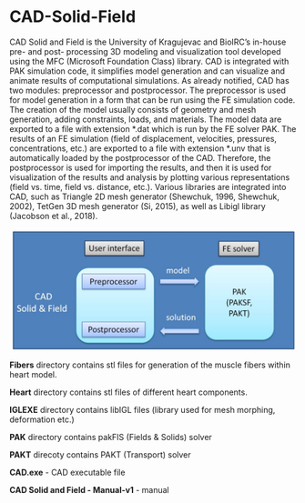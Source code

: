 # CAD-Solid-Field
CAD Solid and Field is the University of Kragujevac and BioIRC’s in-house pre- and post- processing 3D modeling and visualization tool developed using the MFC (Microsoft Foundation Class) library. 
CAD is integrated with PAK simulation code, it simplifies model generation and can visualize and animate results of computational simulations. As already notified, CAD has two modules: preprocessor and postprocessor.
The preprocessor is used for model generation in a form that can be run using the FE simulation code. The creation of the model usually consists of geometry and mesh generation, adding constraints, loads, and materials. 
The model data are exported to a file with extension *.dat which is run by the FE solver PAK. The results of an FE simulation (field of displacement, velocities, pressures, concentrations, etc.) are exported to a file with extension *.unv that is automatically loaded
by the postprocessor of the CAD. Therefore, the postprocessor is used for importing the results, and then it is used for visualization of the results and analysis by plotting various representations (field vs. time, field vs. distance, etc.). 
Various libraries are integrated into CAD, such as Triangle 2D mesh generator (Shewchuk, 1996, Shewchuk, 2002), TetGen 3D mesh generator (Si, 2015), as well as Libigl library (Jacobson et al., 2018).

![alt text](https://github.com/miljanmilos/CAD-Solid-Field/blob/master/img.jpg?raw=true)

**Fibers** directory contains stl files for generation of the muscle fibers within heart model.  
  
**Heart** directory contains stl files of different heart components.  
  
**IGLEXE** directory contains libIGL files (library used for mesh morphing, deformation etc.)  
  
**PAK** directory contains pakFIS (Fields & Solids) solver  
  
**PAKT** direcoty contains PAKT (Transport) solver  
  
**CAD.exe** - CAD executable file   
  
**CAD Solid and Field - Manual-v1** - manual   
